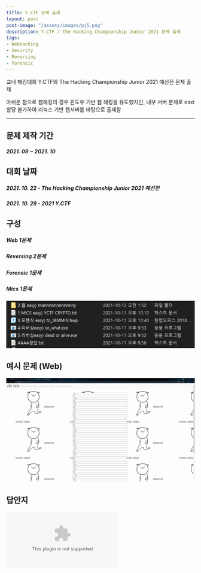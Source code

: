 ```yaml
---
title: Y.CTF 문제 출제
layout: post
post-image: "/assets/images/pj5.png"
description: Y.CTF / The Hacking Championship Junior 2021 문제 출제
tags:
- WebHacking
- Security
- Reversing
- Forensic
---
```


교내 해킹대회 Y.CTF와 The Hacking Championship Junior 2021 예선전 문제 출제

아쉬운 점으로 웹해킹의 경우 윈도우 기반 웹 해킹을 유도했지만, 내부 서버 문제로 esxi 할당 불가하여 리눅스 기반 웹서버를 바탕으로 출제함

---

## 문제 제작 기간
##### 2021. 09 ~ 2021. 10

## 대회 날짜
##### 2021. 10. 22 - The Hacking Championship Junior 2021 예선전
##### 2021. 10. 29 - 2021 Y.CTF



## 구성
##### Web 1문제
##### Reversing 2문제
##### Forensic 1문제
##### Mics 1문제
![Tool img](/assets/images/pj5-1.png)

## 예시 문제 (Web)
![Tool img](/assets/images/pj5-2.png)


## 답안지
![Tool img](/assets/images/aaaa.docx)
